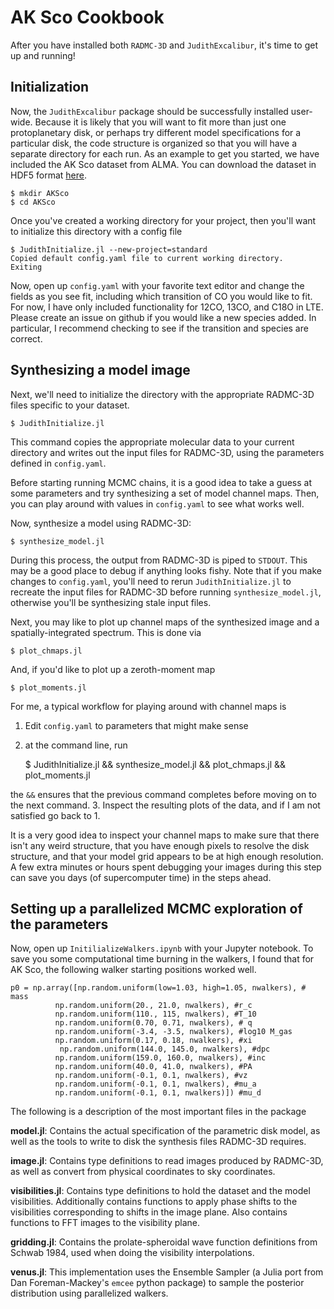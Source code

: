 # AK Sco Cookbook

After you have installed both `RADMC-3D` and `JudithExcalibur`, it's time to get up and running!

## Initialization

Now, the `JudithExcalibur` package should be successfully installed user-wide. Because it is likely that you will want to fit more than just one protoplanetary disk, or perhaps try different model specifications for a particular disk, the code structure is organized so that you will have a separate directory for each run. As an example to get you started, we have included the AK Sco dataset from ALMA. You can download the dataset in HDF5 format [here](https://figshare.com/articles/ALMA_AK_Sco_12CO_J_2_1_Visibilities/2066022).

    $ mkdir AKSco
    $ cd AKSco

Once you've created a working directory for your project, then you'll want to initialize this directory with a config file

    $ JudithInitialize.jl --new-project=standard
    Copied default config.yaml file to current working directory.
    Exiting

Now, open up `config.yaml` with your favorite text editor and change the fields as you see fit, including which transition of CO you would like to fit. For now, I have only included functionality for 12CO, 13CO, and C18O in LTE. Please create an issue on github if you would like a new species added. In particular, I recommend checking to see if the transition and species are correct.

## Synthesizing a model image

Next, we'll need to initialize the directory with the appropriate RADMC-3D files specific to your dataset.

    $ JudithInitialize.jl

This command copies the appropriate molecular data to your current directory and writes out the input files for RADMC-3D, using the parameters defined in `config.yaml`.

Before starting running MCMC chains, it is a good idea to take a guess at some parameters and try synthesizing a set of model channel maps. Then, you can play around with values in `config.yaml` to see what works well.

Now, synthesize a model using RADMC-3D:

    $ synthesize_model.jl

During this process, the output from RADMC-3D is piped to `STDOUT`. This may be a good place to debug if anything looks fishy. Note that if you make changes to `config.yaml`, you'll need to rerun `JudithInitialize.jl` to recreate the input files for RADMC-3D before running `synthesize_model.jl`, otherwise you'll be synthesizing stale input files.

Next, you may like to plot up channel maps of the synthesized image and a spatially-integrated spectrum. This is done via

    $ plot_chmaps.jl

And, if you'd like to plot up a zeroth-moment map

    $ plot_moments.jl

For me, a typical workflow for playing around with channel maps is

1. Edit `config.yaml` to parameters that might make sense
2. at the command line, run

    $ JudithInitialize.jl && synthesize_model.jl && plot_chmaps.jl && plot_moments.jl

the `&&` ensures that the previous command completes before moving on to the next command.
3. Inspect the resulting plots of the data, and if I am not satisfied go back to 1.

It is a very good idea to inspect your channel maps to make sure that there isn't any weird structure, that you have enough pixels to resolve the disk structure, and that your model grid appears to be at high enough resolution. A few extra minutes or hours spent debugging your images during this step can save you days (of supercomputer time) in the steps ahead.

## Setting up a parallelized MCMC exploration of the parameters

Now, open up `InitilializeWalkers.ipynb` with your Jupyter notebook. To save you some computational time burning in the walkers, I found that for AK Sco, the following walker starting positions worked well.

    p0 = np.array([np.random.uniform(low=1.03, high=1.05, nwalkers), # mass
              np.random.uniform(20., 21.0, nwalkers), #r_c
              np.random.uniform(110., 115, nwalkers), #T_10
              np.random.uniform(0.70, 0.71, nwalkers), # q
              np.random.uniform(-3.4, -3.5, nwalkers), #log10 M_gas
              np.random.uniform(0.17, 0.18, nwalkers), #xi
               np.random.uniform(144.0, 145.0, nwalkers), #dpc
              np.random.uniform(159.0, 160.0, nwalkers), #inc
              np.random.uniform(40.0, 41.0, nwalkers), #PA
              np.random.uniform(-0.1, 0.1, nwalkers), #vz
              np.random.uniform(-0.1, 0.1, nwalkers), #mu_a
              np.random.uniform(-0.1, 0.1, nwalkers)]) #mu_d

The following is a description of the most important files in the package

**model.jl**: Contains the actual specification of the parametric disk model, as well as the tools to write to disk the synthesis files RADMC-3D requires.

**image.jl**: Contains type definitions to read images produced by RADMC-3D, as well as convert from physical coordinates to sky coordinates.

**visibilities.jl**: Contains type definitions to hold the dataset and the model visibilities. Additionally contains functions to apply phase shifts to the visibilities corresponding to shifts in the image plane. Also contains functions to FFT images to the visibility plane.

**gridding.jl**: Contains the prolate-spheroidal wave function definitions from Schwab 1984, used when doing the visibility interpolations.

**venus.jl**: This implementation uses the Ensemble Sampler (a Julia port from Dan Foreman-Mackey's `emcee` python package) to sample the posterior distribution using parallelized walkers.
